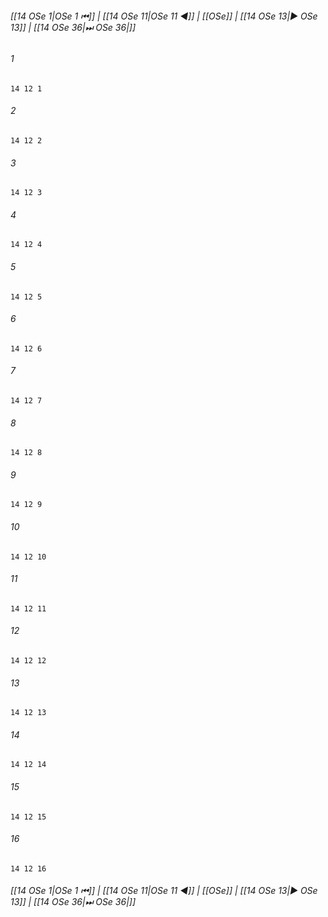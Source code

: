 
###### [[14 OSe 1|OSe 1 ⏮]] | [[14 OSe 11|OSe 11 ◀]] | [[OSe]] | [[14 OSe 13|▶ OSe 13]] | [[14 OSe 36|⏭ OSe 36|]]

###### 1
``` verse
14 12 1 
```
###### 2
``` verse
14 12 2 
```
###### 3
``` verse
14 12 3 
```
###### 4
``` verse
14 12 4 
```
###### 5
``` verse
14 12 5 
```
###### 6
``` verse
14 12 6 
```
###### 7
``` verse
14 12 7 
```
###### 8
``` verse
14 12 8 
```
###### 9
``` verse
14 12 9 
```
###### 10
``` verse
14 12 10 
```
###### 11
``` verse
14 12 11 
```
###### 12
``` verse
14 12 12 
```
###### 13
``` verse
14 12 13 
```
###### 14
``` verse
14 12 14 
```
###### 15
``` verse
14 12 15 
```
###### 16
``` verse
14 12 16 
```

###### [[14 OSe 1|OSe 1 ⏮]] | [[14 OSe 11|OSe 11 ◀]] | [[OSe]] | [[14 OSe 13|▶ OSe 13]] | [[14 OSe 36|⏭ OSe 36|]]

